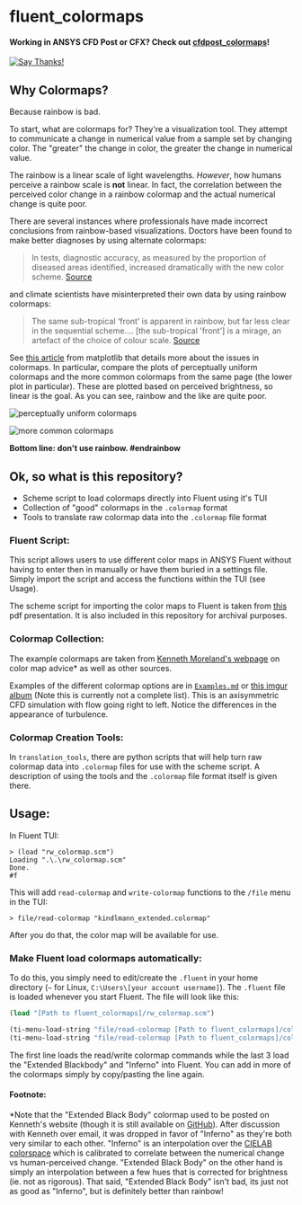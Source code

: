 # fluent_colormaps
#### Working in ANSYS CFD Post or CFX? Check out [cfdpost_colormaps](https://github.com/u2berggeist/cfdpost_colormaps)!
[![Say Thanks!](https://img.shields.io/badge/Say-Thanks&#33;-orange.svg?longCache=true&style=flat-square)](https://saythanks.io/to/u2berggeist)

## Why Colormaps?

Because rainbow is bad. 

To start, what are colormaps for? They're a visualization tool. They attempt to communicate a change in numerical value from a sample set by changing color. The "greater" the change in color, the greater the change in numerical value. 

The rainbow is a linear scale of light wavelengths. *However*, how humans perceive a rainbow scale is **not** linear. In fact, the correlation between the perceived color change in a rainbow colormap and the actual numerical change is quite poor.

There are several instances where professionals have made incorrect conclusions from rainbow-based visualizations. Doctors have been found to make better diagnoses by using alternate colormaps:

> In tests, diagnostic accuracy, as measured by the proportion of diseased areas identified, increased dramatically with the new color scheme. [Source](https://phys.org/news/2011-10-heart-disease-visualization-experts-simpler.html)

and climate scientists have misinterpreted their own data by using rainbow colormaps:

>  The same sub-tropical ‘front’ is apparent in rainbow, but far less clear in the sequential scheme.... [the sub-tropical 'front'] is a mirage, an artefact of the choice of colour scale. [Source](http://www.climate-lab-book.ac.uk/2016/why-rainbow-colour-scales-can-be-misleading/)

See [this article](https://matplotlib.org/users/colormaps.html) from matplotlib that details more about the issues in colormaps. In particular, compare the plots of perceptually uniform colormaps and the more common colormaps from the same page (the lower plot in particular). These are plotted based on perceived brightness, so linear is the goal. As you can see, rainbow and the like are quite poor.

![perceptually uniform colormaps](https://matplotlib.org/3.1.0/_images/sphx_glr_colormaps_008.png)

![more common colormaps](images/misc_colormaps_from_matplotlib.png)

**Bottom line: don't use rainbow. \#endrainbow**

## Ok, so what is this repository?

- Scheme script to load colormaps directly into Fluent using it's TUI
- Collection of "good" colormaps in the `.colormap` format
- Tools to translate raw colormap data into the `.colormap` file format

### Fluent Script:
This script allows users to use different color maps in ANSYS Fluent without having to enter then in manually or have them buried in a settings file. Simply import the script and access the functions within the TUI (see Usage).

The scheme script for importing the color maps to Fluent is taken from [this](http://willem.engen.nl/uni/fluent/documents/external/2004-UGM-Tips-Tricks.pdf) pdf presentation. It is also included in this repository for archival purposes.

### Colormap Collection:
The example colormaps are taken from [Kenneth Moreland's webpage](https://www.kennethmoreland.com/color-advice/) on color map advice* as well as other sources.

Examples of the different colormap options are in [`Examples.md`](./Examples.md) or [this imgur album](https://imgur.com/a/hL35KCY) (Note this is currently not a complete list). This is an axisymmetric CFD simulation with flow going right to left. Notice the differences in the appearance of turbulence.

### Colormap Creation Tools:
In `translation_tools`, there are python scripts that will help turn raw colormap data into `.colormap` files for use with the scheme script. A description of using the tools and the `.colormap` file format itself is given there.

## Usage:

In Fluent TUI:
```
> (load "rw_colormap.scm")
Loading ".\.\rw_colormap.scm"
Done.
#f
```
This will add `read-colormap` and `write-colormap` functions to the `/file` menu in the TUI:

```
> file/read-colormap "kindlmann_extended.colormap"
```

After you do that, the color map will be available for use.

### Make Fluent load colormaps automatically:

To do this, you simply need to edit/create the `.fluent` in your home directory (`~` for Linux, `C:\Users\[your account username]`). The `.fluent` file is loaded whenever you start Fluent. The file will look like this:

```scheme
(load "[Path to fluent_colormaps]/rw_colormap.scm")

(ti-menu-load-string "file/read-colormap [Path to fluent_colormaps]/colormaps/blackbody_extended.colormap")
(ti-menu-load-string "file/read-colormap [Path to fluent_colormaps]/colormaps/inferno.colormap")
```

The first line loads the read/write colormap commands while the last 3 load the "Extended Blackbody" and "Inferno" into Fluent. You can add in more of the colormaps simply by copy/pasting the line again.


#### Footnote:
\*Note that the "Extended Black Body" colormap used to be posted on Kenneth's website (though it is still available on [GitHub](https://github.com/kennethmoreland-com/kennethmoreland-com.github.io/tree/master/color-advice)). After discussion with Kenneth over email, it was dropped in favor of "Inferno" as they're both very similar to each other. 
"Inferno" is an interpolation over the [CIELAB colorspace](https://en.wikipedia.org/wiki/CIELAB_color_space) which is calibrated to correlate between the numerical change vs human-perceived change. "Extended Black Body" on the other hand is simply an interpolation between a few hues that is corrected for brightness (ie. not as rigorous). That said, "Extended Black Body" isn't bad, its just not as good as "Inferno", but is definitely better than rainbow!
